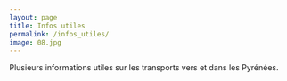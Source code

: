 ```yaml
---
layout: page
title: Infos utiles
permalink: /infos_utiles/
image: 08.jpg
---
```


Plusieurs informations utiles sur les transports vers et dans les Pyrénées.